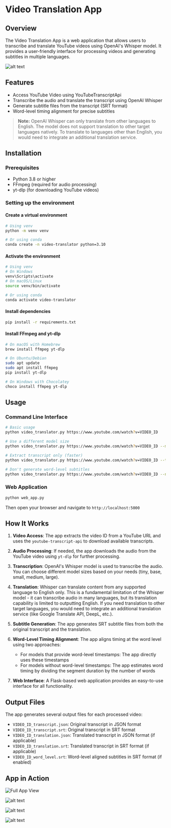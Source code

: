 # Video Translation App

## Overview

The Video Translation App is a web application that allows users to transcribe and translate YouTube videos using OpenAI's Whisper model. It provides a user-friendly interface for processing videos and generating subtitles in multiple languages.

![alt text](screenshots/app-start.png)

## Features
- Access YouTube Video using YouTubeTranscriptApi
- Transcribe the audio and translate the transcript using OpenAI Whisper
- Generate subtitle files from the transcript (SRT format)
- Word-level timing alignment for precise subtitles

> **Note:** OpenAI Whisper can only translate from other languages to English. The model does not support translation to other target languages natively. To translate to languages other than English, you would need to integrate an additional translation service.

## Installation

### Prerequisites
- Python 3.8 or higher
- FFmpeg (required for audio processing)
- yt-dlp (for downloading YouTube videos)

### Setting up the environment

#### Create a virtual environment
```sh
# Using venv
python -m venv venv

# Or using conda
conda create -n video-translator python=3.10
```

#### Activate the environment
```sh
# Using venv
# On Windows
venv\Scripts\activate
# On macOS/Linux
source venv/bin/activate

# Or using conda
conda activate video-translator
```

#### Install dependencies
```sh
pip install -r requirements.txt
```

#### Install FFmpeg and yt-dlp
```sh
# On macOS with Homebrew
brew install ffmpeg yt-dlp

# On Ubuntu/Debian
sudo apt update
sudo apt install ffmpeg
pip install yt-dlp

# On Windows with Chocolatey
choco install ffmpeg yt-dlp
```

## Usage

### Command Line Interface

```bash
# Basic usage
python video_translator.py https://www.youtube.com/watch?v=VIDEO_ID

# Use a different model size
python video_translator.py https://www.youtube.com/watch?v=VIDEO_ID --model-size medium

# Extract transcript only (faster)
python video_translator.py https://www.youtube.com/watch?v=VIDEO_ID --transcript-only

# Don't generate word-level subtitles
python video_translator.py https://www.youtube.com/watch?v=VIDEO_ID --no-word-level
```

### Web Application

```bash
python web_app.py
```

Then open your browser and navigate to `http://localhost:5000`

## How It Works

1. **Video Access**: The app extracts the video ID from a YouTube URL and uses the `youtube-transcript-api` to download available transcripts.

2. **Audio Processing**: If needed, the app downloads the audio from the YouTube video using `yt-dlp` for further processing.

3. **Transcription**: OpenAI's Whisper model is used to transcribe the audio. You can choose different model sizes based on your needs (tiny, base, small, medium, large).

4. **Translation**: Whisper can translate content from any supported language to English only. This is a fundamental limitation of the Whisper model - it can transcribe audio in many languages, but its translation capability is limited to outputting English. If you need translation to other target languages, you would need to integrate an additional translation service (like Google Translate API, DeepL, etc.).

5. **Subtitle Generation**: The app generates SRT subtitle files from both the original transcript and the translation.

6. **Word-Level Timing Alignment**: The app aligns timing at the word level using two approaches:
   - For models that provide word-level timestamps: The app directly uses these timestamps
   - For models without word-level timestamps: The app estimates word timing by dividing the segment duration by the number of words

7. **Web Interface**: A Flask-based web application provides an easy-to-use interface for all functionality.

## Output Files

The app generates several output files for each processed video:

- `VIDEO_ID_transcript.json`: Original transcript in JSON format
- `VIDEO_ID_transcript.srt`: Original transcript in SRT format
- `VIDEO_ID_translation.json`: Translated transcript in JSON format (if applicable)
- `VIDEO_ID_translation.srt`: Translated transcript in SRT format (if applicable)
- `VIDEO_ID_word_level.srt`: Word-level aligned subtitles in SRT format (if enabled)

## App in Action

![Full App View](screenshots/video-translator.png)

![alt text](screenshots/arabic-transcript.png)

![alt text](screenshots/english-translation.png)

![alt text](screenshots/english-subtitles.png)



